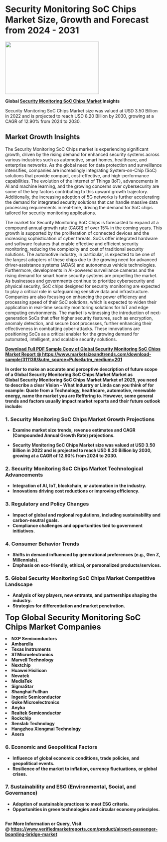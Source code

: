 <H1>Security Monitoring SoC Chips Market Size, Growth and Forecast from 2024 - 2031</H1><img class="aligncenter size-medium wp-image-584254" src="https://thirdeyenews.in/wp-content/uploads/2024/09/Global-Market-Research-300x168.jpeg" alt="" width="300" height="168" /><p><strong>Global&nbsp;<a href="https://www.marketsizeandtrends.com/download-sample/311138/&amp;utm_source=Pulse&amp;utm_medium=201">Security Monitoring SoC Chips Market</a> Insights</strong></p><p>Security Monitoring SoC Chips Market size was valued at USD 3.50 Billion in 2022 and is projected to reach USD 8.20 Billion by 2030, growing at a CAGR of 12.90% from 2024 to 2030.</p><p><h2>Market Growth Insights</h2> <p>The Security Monitoring SoC Chips market is experiencing significant growth, driven by the rising demand for enhanced security systems across various industries such as automotive, smart homes, healthcare, and enterprise networks. As the global need for data protection and surveillance intensifies, companies are increasingly integrating System-on-Chip (SoC) solutions that provide compact, cost-effective, and high-performance capabilities. The evolution of the Internet of Things (IoT), advancements in AI and machine learning, and the growing concerns over cybersecurity are some of the key factors contributing to this upward growth trajectory. Additionally, the increasing adoption of 5G networks is further accelerating the demand for integrated security solutions that can handle massive data processing requirements in real-time, driving the demand for SoC chips tailored for security monitoring applications.</p> <p><strong><a href="#"></a></strong></p> <p>The market for Security Monitoring SoC Chips is forecasted to expand at a compound annual growth rate (CAGR) of over 15% in the coming years. This growth is supported by the proliferation of connected devices and the increasing sophistication of cyber threats. SoCs offer integrated hardware and software features that enable effective and efficient security monitoring, reducing the complexity and cost of traditional security solutions. The automotive industry, in particular, is expected to be one of the largest adopters of these chips due to the growing need for advanced driver-assistance systems (ADAS) and autonomous vehicle technologies. Furthermore, developments in AI-powered surveillance cameras and the rising demand for smart home security systems are propelling the market. As businesses and governments continue to prioritize cybersecurity and physical security, SoC chips designed for security monitoring are expected to play a critical role in safeguarding sensitive data and infrastructure. Companies are also focusing on enhancing the power efficiency and processing speed of their SoC solutions, which is expected to widen their application in real-time security monitoring solutions for IoT and edge computing environments. The market is witnessing the introduction of next-generation SoCs that offer higher security features, such as encryption, anomaly detection, and secure boot processes, further enhancing their effectiveness in combatting cyber-attacks. These innovations are positioning SoCs as a critical enabler for the growing demand for automated, intelligent, and scalable security solutions. <p><strong><a href="#"></p><p><span class=""><strong>Download Full PDF Sample Copy of Global Security Monitoring SoC Chips Market Report</strong> @ <a href="https://www.marketsizeandtrends.com/download-sample/311138/&amp;utm_source=Pulse&amp;utm_medium=201" target="_blank">https://www.marketsizeandtrends.com/download-sample/311138/&amp;utm_source=Pulse&amp;utm_medium=201</a></span></p><p>In order to make an accurate and perceptive description of future scope of a Global&nbsp;Security Monitoring SoC Chips Market Market as Global&nbsp;Security Monitoring SoC Chips Market Market of 2025, you need to describe a clear Vision &ndash; What Industry or Linda can you think of for example: Quote from a Technology, healthcare, automotive, renewable energy, name the market you are Reffering to. However, some general trends and factors usually impact market reports and their future outlook include:</p><h3>1.&nbsp;<strong>Security Monitoring SoC Chips Market Growth Projections</strong></h3><ul><li>Examine market size trends, revenue estimates and CAGR (Compounded Annual Growth Rate) projections.</li><li><p>Security Monitoring SoC Chips Market size was valued at USD 3.50 Billion in 2022 and is projected to reach USD 8.20 Billion by 2030, growing at a CAGR of 12.90% from 2024 to 2030.</p></li></ul><h3>2.&nbsp;<strong>Security Monitoring SoC Chips Market Technological Advancements</strong></h3><ul><li>Integration of AI, IoT, blockchain, or automation in the industry.</li><li>Innovations driving cost reductions or improving efficiency.</li></ul><h3>3.&nbsp;<strong>Regulatory and Policy Changes</strong></h3><ul><li>Impact of global and regional regulations, including sustainability and carbon-neutral goals.</li><li>Compliance challenges and opportunities tied to government initiatives.</li></ul><h3>4.&nbsp;<strong>Consumer Behavior Trends</strong></h3><ul><li>Shifts in demand influenced by generational preferences (e.g., Gen Z, Millennials).</li><li>Emphasis on eco-friendly, ethical, or personalized products/services.</li></ul><h3>5.&nbsp;<strong>Global Security Monitoring SoC Chips Market Competitive Landscape</strong></h3><ul><li>Analysis of key players, new entrants, and partnerships shaping the industry.</li><li>Strategies for differentiation and market penetration.</li></ul><p data-pm-slice="1 1 []"><span style="color: inherit; font-family: inherit; font-size: 25px;">Top Global Security Monitoring SoC Chips Market Companies</span></p><div class="" data-test-id=""><p><li>NXP Semiconductors</li><li> Ambarella</li><li> Texas Instruments</li><li> STMicroelectronics</li><li> Marvell Technology</li><li> Nextchip</li><li> Huawei Hisilicon</li><li> Novatek</li><li> MediaTek</li><li> SigmaStar</li><li> Shanghai Fullhan</li><li> Ingenic Semiconductor</li><li> Goke Microelectronics</li><li> Anyka</li><li> Realtek Semiconductor</li><li> Rockchip</li><li> Senslab Technology</li><li> Hangzhou Xiongmai Technology</li><li> Axera</li></p></div><h3>6.&nbsp;<strong>Economic and Geopolitical Factors</strong></h3><ul><li>Influence of global economic conditions, trade policies, and geopolitical events.</li><li>Resilience of the market to inflation, currency fluctuations, or global crises.</li></ul><h3>7.&nbsp;<strong>Sustainability and ESG (Environmental, Social, and Governance)</strong></h3><ul><li>Adoption of sustainable practices to meet ESG criteria.</li><li>Opportunities in green technologies and circular economy principles.</li></ul><h2><strong style="font-size: 14px;">For More Information or Query, Visit @&nbsp;</strong><a style="background-color: #ffffff; font-size: 14px;" href="https://www.marketsizeandtrends.com/report/security-monitoring-soc-chips-market/" target="_blank">https://www.verifiedmarketreports.com/product/airport-passenger-boarding-bridge-market</a></h2>
